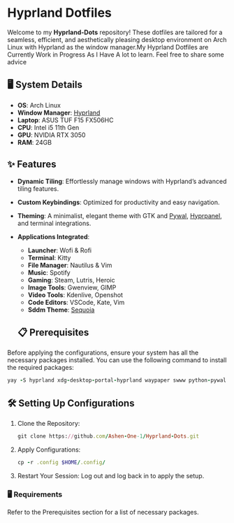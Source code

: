 # Hyprland Dotfiles

Welcome to my **Hyprland-Dots** repository! These dotfiles are tailored for a seamless, efficient, and aesthetically pleasing desktop environment on Arch Linux with Hyprland as the window manager.My Hyprland Dotfiles are Currently Work in Progress As I Have A lot to learn.
Feel free to share some advice


## 🖥️ System Details

- **OS**: Arch Linux  
- **Window Manager**: [Hyprland](https://hyprland.org/)  
- **Laptop**: ASUS TUF F15 FX506HC  
- **CPU**: Intel i5 11th Gen  
- **GPU**: NVIDIA RTX 3050  
- **RAM**: 24GB  
  

## ✨ Features

- **Dynamic Tiling**: Effortlessly manage windows with Hyprland’s advanced tiling features.
- **Custom Keybindings**: Optimized for productivity and easy navigation.
- **Theming**: A minimalist, elegant theme with GTK and [Pywal](https://github.com/dylanaraps/pywal), [Hyprpanel](https://hyprpanel.com/), and terminal integrations.
- **Applications Integrated**:
  - **Launcher**: Wofi & Rofi
  - **Terminal**: Kitty
  - **File Manager**: Nautilus & Vim
  - **Music**: Spotify 
  - **Gaming**: Steam, Lutris, Heroic
  - **Image Tools**: Gwenview, GIMP
  - **Video Tools**: Kdenlive, Openshot
  - **Code Editors**: VSCode, Kate, Vim
  - **Sddm Theme**: [Sequoia](https://github.com/minMelody/sddm-sequoia)


 
  ## 📋 Prerequisites
Before applying the configurations, ensure your system has all the necessary packages installed. You can use the following command to install the required packages:
```ruby
yay -S hyprland xdg-desktop-portal-hyprland waypaper swww python-pywal visual-studio-code-bin wlogout sddm kitty rofi wofi nautilus btop vim kate neofetch pipewire pipewire-pulse wireplumber pavucontrol power-profiles-daemon wl-clipboard cliphist blueman bluez bluez-utils bluez-libs hyprlock hypridle hyprshot nerd-fonts-git --needed
```
## 🛠️ Setting Up Configurations
  1. Clone the Repository:
     ```ruby
     git clone https://github.com/Ashen-One-1/Hyprland-Dots.git
     ```
  2. Apply Configurations:
     ```ruby
     cp -r .config $HOME/.config/
     ```
  3. Restart Your Session: Log out and log back in to apply the setup.

### 🖥️ Requirements

Refer to the Prerequisites section for a list of necessary packages.

     

